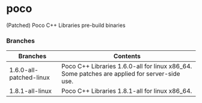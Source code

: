 # poco
(Patched) Poco C++ Libraries pre-build binaries

### Branches

|Branches|Contents|
|---|---|
|1.6.0-all-patched-linux|Poco C++ Libraries 1.6.0-all for linux x86_64. Some patches are applied for server-side use.|
|1.8.1-all-linux|Poco C++ Libraries 1.8.1-all for linux x86_64.|
